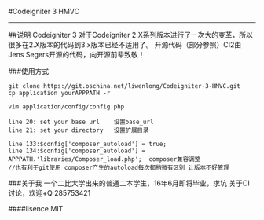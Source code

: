 #Codeigniter 3 HMVC
___
##说明
	Codeigniter 3 对于Codeigniter 2.X系列版本进行了一次大的变革，所以很多在2.X版本的代码到3.x版本已经不适用了。
	开源代码（部分参照）CI2由Jens Segers开源的代码，向开源前辈致敬！

###使用方式
	
	git clone https://git.oschina.net/liwenlong/Codeigniter-3-HMVC.git
	cp application yourAPPPATH -r
	
	vim application/config/config.php
	
	line 20: set your base url    设置base_url
	line 21: set your directory   设置扩展目录

	line 133:$config['composer_autoload'] = true;
	line 134:$config['composer_autoload'] = APPPATH.'libraries/Composer_load.php';  composer兼容调整
	//也有利于git使用 composer产生的autoload每次都稍微有区别 让版本不好管理

###关于我
	一个二比大学出来的普通二本学生，16年6月即将毕业，求坑
	关于CI讨论，欢迎+Q 285753421
	
####lisence
	MIT
	